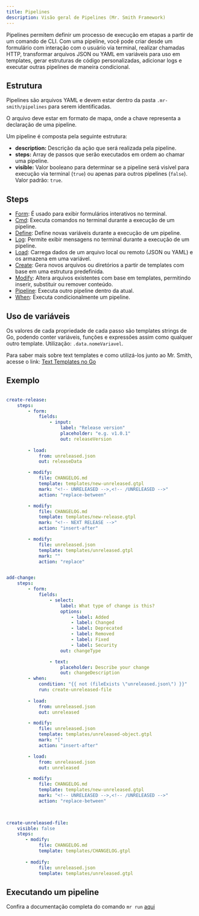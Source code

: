 ```yaml
---
title: Pipelines
description: Visão geral de Pipelines (Mr. Smith Framework)
---
```


Pipelines permitem definir um processo de execução em etapas a partir de um comando de CLI. Com uma pipeline, você pode criar desde um formulário com interação com o usuário via terminal, realizar chamadas HTTP, transformar arquivos JSON ou YAML em variáveis para uso em templates, gerar estruturas de código personalizadas, adicionar logs e executar outras pipelines de maneira condicional.

## Estrutura

Pipelines são arquivos YAML e devem estar dentro da pasta `.mr-smith/pipelines` para serem identificadas.

O arquivo deve estar em formato de mapa, onde a chave representa a declaração de uma pipeline.

Um pipeline é composta pela seguinte estrutura:

- **description:** Descrição da ação que será realizada pela pipeline.
- **steps:** Array de passos que serão executados em ordem ao chamar uma pipeline.
- **visible:** Valor booleano para determinar se a pipeline será visível para execução via terminal (`true`) ou apenas para outros pipelines (`false`). Valor padrão: `true`.

## Steps

- [Form](/pipeline-steps/form): É usado para exibir formulários interativos no terminal.
- [Cmd](/pipeline-steps/cmd): Executa comandos no terminal durante a execução de um pipeline.
- [Define](/pipeline-steps/define): Define novas variáveis durante a execução de um pipeline.
- [Log](/pipeline-steps/log): Permite exibir mensagens no terminal durante a execução de um pipeline.
- [Load](/pipeline-steps/load): Carrega dados de um arquivo local ou remoto (JSON ou YAML) e os armazena em uma variável.
- [Create](/pipeline-steps/create): Gera novos arquivos ou diretórios a partir de templates com base em uma estrutura predefinida.
- [Modify](/pipeline-steps/modify): Altera arquivos existentes com base em templates, permitindo inserir, substituir ou remover conteúdo.
- [Pipeline](/pipeline-steps/pipeline): Executa outro pipeline dentro da atual.
- [When](/pipeline-steps/when): Executa condicionalmente um pipeline.

## Uso de variáveis

Os valores de cada propriedade de cada passo são templates strings de Go, podendo conter variáveis, funções e expressões assim como qualquer outro template. Utilização: `.data.nomeVariavel`.

Para saber mais sobre text templates e como utilizá-los junto ao Mr. Smith, acesse o link: [Text Templates no Go](/complements/go-templates)


## Exemplo

```yaml

create-release:
    steps:
        - form:
            fields:
                - input:
                    label: "Release version"
                    placeholder: "e.g. v1.0.1"
                    out: releaseVersion
                
        - load:
            from: unreleased.json
            out: releaseData

        - modify:
            file: CHANGELOG.md
            template: templates/new-unreleased.gtpl
            mark: "<!-- UNRELEASED -->,<!-- /UNRELEASED -->"
            action: "replace-between"        

        - modify:
            file: CHANGELOG.md
            template: templates/new-release.gtpl
            mark: "<!-- NEXT RELEASE -->"
            action: "insert-after"        

        - modify:
            file: unreleased.json
            template: templates/unreleased.gtpl
            mark: ""
            action: "replace"


add-change:
    steps:
        - form:
            fields:
                - select:
                    label: What type of change is this?
                    options:
                        - label: Added
                        - label: Changed
                        - label: Deprecated
                        - label: Removed 
                        - label: Fixed
                        - label: Security
                    out: changeType

                - text:
                    placeholder: Describe your change
                    out: changeDescription
        - when:
            condition: "{{ not (fileExists \"unreleased.json\") }}"
            run: create-unreleased-file
        
        - load:
            from: unreleased.json
            out: unreleased

        - modify: 
            file: unreleased.json
            template: templates/unreleased-object.gtpl
            mark: "["
            action: "insert-after"

        - load:
            from: unreleased.json
            out: unreleased

        - modify:
            file: CHANGELOG.md
            template: templates/new-unreleased.gtpl
            mark: "<!-- UNRELEASED -->,<!-- /UNRELEASED -->"
            action: "replace-between"    
  


create-unreleased-file:
    visible: false
    steps:
       - modify:
            file: CHANGELOG.md
            template: templates/CHANGELOG.gtpl
   
       - modify:
            file: unreleased.json
            template: templates/unreleased.gtpl

```

## Executando um pipeline

Confira a documentação completa do comando `mr run` [aqui](/commands-cli/run)
